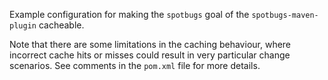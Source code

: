 Example configuration for making the `spotbugs` goal of the `spotbugs-maven-plugin` cacheable.

Note that there are some limitations in the caching behaviour, where incorrect cache hits or misses
could result in very particular change scenarios. See comments in the `pom.xml` file for more details.
